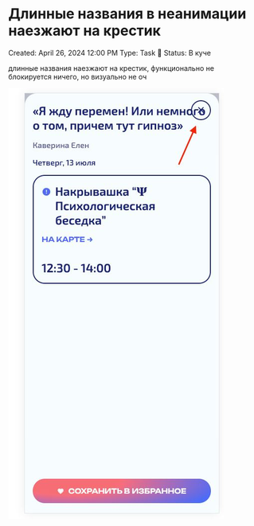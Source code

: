 # Длинные названия в неанимации наезжают на крестик

Created: April 26, 2024 12:00 PM
Type: Task 🔨
Status: В куче

длинные названия наезжают на крестик, функционально не блокируется ничего, но визуально не оч

![2024-04-26 12.01.18.jpg](%D0%94%D0%BB%D0%B8%D0%BD%D0%BD%D1%8B%D0%B5%20%D0%BD%D0%B0%D0%B7%D0%B2%D0%B0%D0%BD%D0%B8%D1%8F%20%D0%B2%20%D0%BD%D0%B5%D0%B0%D0%BD%D0%B8%D0%BC%D0%B0%D1%86%D0%B8%D0%B8%20%D0%BD%D0%B0%D0%B5%D0%B7%D0%B6%D0%B0%D1%8E%D1%82%20%D0%BD%D0%B0%20%D0%BA%D1%80%D0%B5%D1%81%D1%82%D0%B8%D0%BA%202cb2f76e0de74e6da69abc336eeb767c/2024-04-26_12.01.18.jpg)